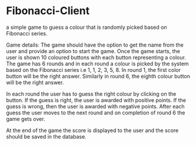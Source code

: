 # Fibonacci-Client
 a simple game to guess a colour that is randomly picked based on Fibonacci series. 
 
 Game details:
The game should have the option to get the name from the user and provide an option to start the game. Once the game starts, the user is shown 10 coloured buttons with each button representing a colour. The game has 6 rounds and in each round a colour is picked by the system based on the Fibonacci series i.e 1, 1, 2, 3, 5, 8. In round 1, the first color button will be the right answer. Similarly in round 6, the eighth colour button will be the right answer.

In each round the user has to guess the right colour by clicking on the button. If the guess is right, the user is awarded with positive points. If the guess is wrong, then the user is awarded with negative points. After each guess the user moves to the next round and on completion of round 6 the game gets over.

At the end of the game the score is displayed to the user and the score should be saved in the database.

